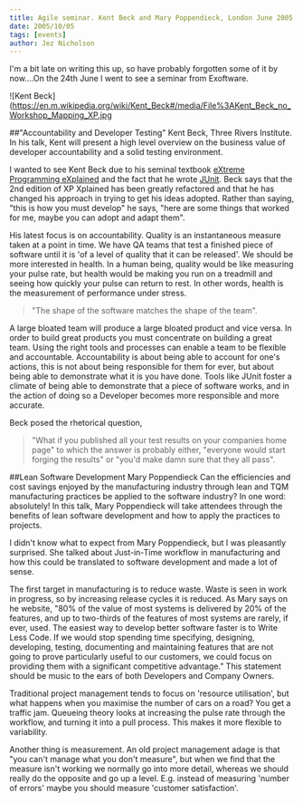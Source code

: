 ```yaml
---
title: Agile seminar. Kent Beck and Mary Poppendieck, London June 2005
date: 2005/10/05
tags: [events]
author: Jez Nicholson
---
```

I'm a bit late on writing this up, so have probably forgotten some of it by now....On the 24th June I went to see a seminar from Exoftware.

![Kent Beck](https://en.m.wikipedia.org/wiki/Kent_Beck#/media/File%3AKent_Beck_no_Workshop_Mapping_XP.jpg

##"Accountability and Developer Testing" Kent Beck, Three Rivers Institute. 
In his talk, Kent will present a high level overview on the business value of developer accountability and a solid testing environment.

I wanted to see Kent Beck due to his seminal textbook [eXtreme Programming eXplained](http://www.amazon.co.uk/Extreme-Programming-Explained-Embrace-Change/dp/0321278658/) and the fact that he wrote [JUnit](http://junit.org). Beck says that the 2nd edition of XP Xplained has been greatly refactored and that he has changed his approach in trying to get his ideas adopted. Rather than saying, "this is how you must develop" he says, "here are some things that worked for me, maybe you can adopt and adapt them".

His latest focus is on accountability. Quality is an instantaneous measure taken at a point in time. We have QA teams that test a finished piece of software until it is 'of a level of quality that it can be released'. We should be more interested in health. In a human being, quality would be like measuring your pulse rate, but health would be making you run on a treadmill and seeing how quickly your pulse can return to rest. In other words, health is the measurement of performance under stress.

> "The shape of the software matches the shape of the team".

A large bloated team will produce a large bloated product and vice versa. In order to build great products you must concentrate on building a great team. Using the right tools and processes can enable a team to be flexible and accountable. Accountability is about being able to account for one's actions, this is not about being responsible for them for ever, but about being able to demonstrate what it is you have done. Tools like JUnit foster a climate of being able to demonstrate that a piece of software works, and in the action of doing so a Developer becomes more responsible and more accurate.

Beck posed the rhetorical question, 
> "What if you published all your test results on your companies home page" 
to which the answer is probably either, "everyone would start forging the results" or "you'd make damn sure that they all pass".

##Lean Software Development Mary Poppendieck
Can the efficiencies and cost savings enjoyed by the manufacturing industry through lean and TQM manufacturing practices be applied to the software industry? In one word: absolutely! In this talk, Mary Poppendieck will take attendees through the benefits of lean software development and how to apply the practices to projects.

I didn't know what to expect from Mary Poppendieck, but I was pleasantly surprised. She talked about Just-in-Time workflow in manufacturing and how this could be translated to software development and made a lot of sense.

The first target in manufacturing is to reduce waste. Waste is seen in work in progress, so by increasing release cycles it is reduced. As Mary says on he website, "80% of the value of most systems is delivered by 20% of the features, and up to two-thirds of the features of most systems are rarely, if ever, used. The easiest way to develop better software faster is to Write Less Code. If we would stop spending time specifying, designing, developing, testing, documenting and maintaining features that are not going to prove particularly useful to our customers, we could focus on providing them with a significant competitive advantage." This statement should be music to the ears of both Developers and Company Owners.

Traditional project management tends to focus on 'resource utilisation', but what happens when you maximise the number of cars on a road? You get a traffic jam. Queueing theory looks at increasing the pulse rate through the workflow, and turning it into a pull process. This makes it more flexible to variability.

Another thing is measurement. An old project management adage is that "you can't manage what you don't measure", but when we find that the measure isn't working we normally go into more detail, whereas we should really do the opposite and go up a level. E.g. instead of measuring 'number of errors' maybe you should measure 'customer satisfaction'.